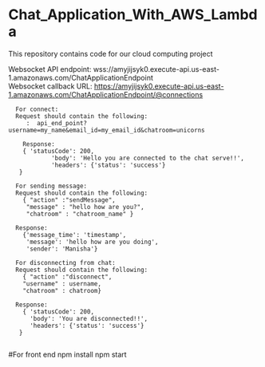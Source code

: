 # Chat_Application_With_AWS_Lambda
This repository contains code for our cloud computing project

Websocket API endpoint: wss://amyjijsyk0.execute-api.us-east-1.amazonaws.com/ChatApplicationEndpoint         
Websocket callback URL:  https://amyjijsyk0.execute-api.us-east-1.amazonaws.com/ChatApplicationEndpoint/@connections

```
  For connect:
  Request should contain the following: 
     :  api_end_point?username=my_name&email_id=my_email_id&chatroom=unicorns 
    
    Response:
    { 'statusCode': 200,
            'body': 'Hello you are connected to the chat serve!!',
            'headers': {'status': 'success'}
   }
```

```
  For sending message:
  Request should contain the following:
    { "action" :"sendMessage", 
     "message" : "hello how are you?",
     "chatroom" : "chatroom_name" }
     
  Response:
    {'message_time': 'timestamp',
     'message': 'hello how are you doing',
     'sender': 'Manisha'}
```

```
  For disconnecting from chat:
  Request should contain the following:
    { "action" :"disconnect", 
    "username" : username,
    "chatroom" : chatroom}
    
  Response:
    { 'statusCode': 200,
      'body': 'You are disconnected!!',
      'headers': {'status': 'success'}
   }
    
```



#For front end
npm install
npm start


   
   


